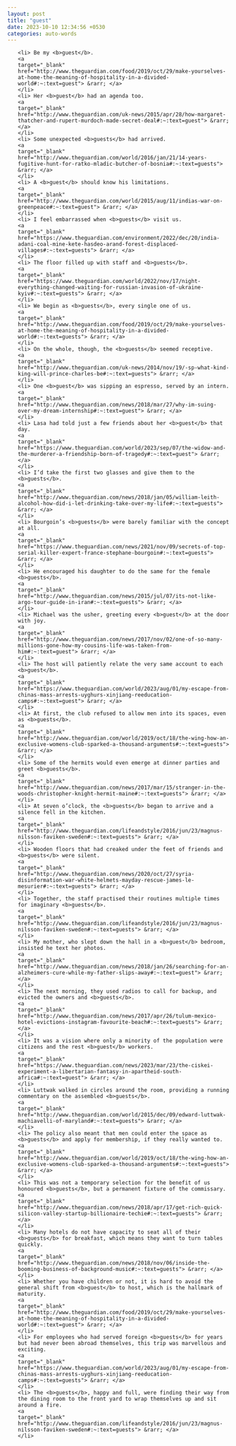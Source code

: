 ```yaml
---
layout: post
title: "guest"
date: 2023-10-10 12:34:56 +0530
categories: auto-words
---
```

<ol>

    <li> Be my <b>guest</b>.
    <a 
    target="_blank" 
    href="http://www.theguardian.com/food/2019/oct/29/make-yourselves-at-home-the-meaning-of-hospitality-in-a-divided-world#:~:text=guest"> &rarr; </a>
    </li>
    <li> Her <b>guest</b> had an agenda too.
    <a 
    target="_blank" 
    href="http://www.theguardian.com/uk-news/2015/apr/28/how-margaret-thatcher-and-rupert-murdoch-made-secret-deal#:~:text=guest"> &rarr; </a>
    </li>
    <li> Some unexpected <b>guests</b> had arrived.
    <a 
    target="_blank" 
    href="http://www.theguardian.com/world/2016/jan/21/14-years-fugitive-hunt-for-ratko-mladic-butcher-of-bosnia#:~:text=guests"> &rarr; </a>
    </li>
    <li> A <b>guest</b> should know his limitations.
    <a 
    target="_blank" 
    href="http://www.theguardian.com/world/2015/aug/11/indias-war-on-greenpeace#:~:text=guest"> &rarr; </a>
    </li>
    <li> I feel embarrassed when <b>guests</b> visit us.
    <a 
    target="_blank" 
    href="https://www.theguardian.com/environment/2022/dec/20/india-adani-coal-mine-kete-hasdeo-arand-forest-displaced-villages#:~:text=guests"> &rarr; </a>
    </li>
    <li> The floor filled up with staff and <b>guests</b>.
    <a 
    target="_blank" 
    href="https://www.theguardian.com/world/2022/nov/17/night-everything-changed-waiting-for-russian-invasion-of-ukraine-kyiv#:~:text=guests"> &rarr; </a>
    </li>
    <li> We begin as <b>guests</b>, every single one of us.
    <a 
    target="_blank" 
    href="http://www.theguardian.com/food/2019/oct/29/make-yourselves-at-home-the-meaning-of-hospitality-in-a-divided-world#:~:text=guests"> &rarr; </a>
    </li>
    <li> On the whole, though, the <b>guests</b> seemed receptive.
    <a 
    target="_blank" 
    href="http://www.theguardian.com/uk-news/2014/nov/19/-sp-what-kind-king-will-prince-charles-be#:~:text=guests"> &rarr; </a>
    </li>
    <li> One <b>guest</b> was sipping an espresso, served by an intern.
    <a 
    target="_blank" 
    href="http://www.theguardian.com/news/2018/mar/27/why-im-suing-over-my-dream-internship#:~:text=guest"> &rarr; </a>
    </li>
    <li> Lasa had told just a few friends about her <b>guest</b> that day.
    <a 
    target="_blank" 
    href="https://www.theguardian.com/world/2023/sep/07/the-widow-and-the-murderer-a-friendship-born-of-tragedy#:~:text=guest"> &rarr; </a>
    </li>
    <li> I’d take the first two glasses and give them to the <b>guests</b>.
    <a 
    target="_blank" 
    href="http://www.theguardian.com/news/2018/jan/05/william-leith-alcohol-how-did-i-let-drinking-take-over-my-life#:~:text=guests"> &rarr; </a>
    </li>
    <li> Bourgoin’s <b>guests</b> were barely familiar with the concept at all.
    <a 
    target="_blank" 
    href="https://www.theguardian.com/news/2021/nov/09/secrets-of-top-serial-killer-expert-france-stephane-bourgoin#:~:text=guests"> &rarr; </a>
    </li>
    <li> He encouraged his daughter to do the same for the female <b>guests</b>.
    <a 
    target="_blank" 
    href="http://www.theguardian.com/news/2015/jul/07/its-not-like-argo-tour-guide-in-iran#:~:text=guests"> &rarr; </a>
    </li>
    <li> Michael was the usher, greeting every <b>guest</b> at the door with joy.
    <a 
    target="_blank" 
    href="http://www.theguardian.com/news/2017/nov/02/one-of-so-many-millions-gone-how-my-cousins-life-was-taken-from-him#:~:text=guest"> &rarr; </a>
    </li>
    <li> The host will patiently relate the very same account to each <b>guest</b>.
    <a 
    target="_blank" 
    href="https://www.theguardian.com/world/2023/aug/01/my-escape-from-chinas-mass-arrests-uyghurs-xinjiang-reeducation-camps#:~:text=guest"> &rarr; </a>
    </li>
    <li> At first, the club refused to allow men into its spaces, even as <b>guests</b>.
    <a 
    target="_blank" 
    href="http://www.theguardian.com/world/2019/oct/18/the-wing-how-an-exclusive-womens-club-sparked-a-thousand-arguments#:~:text=guests"> &rarr; </a>
    </li>
    <li> Some of the hermits would even emerge at dinner parties and greet <b>guests</b>.
    <a 
    target="_blank" 
    href="http://www.theguardian.com/news/2017/mar/15/stranger-in-the-woods-christopher-knight-hermit-maine#:~:text=guests"> &rarr; </a>
    </li>
    <li> At seven o’clock, the <b>guests</b> began to arrive and a silence fell in the kitchen.
    <a 
    target="_blank" 
    href="http://www.theguardian.com/lifeandstyle/2016/jun/23/magnus-nilsson-faviken-sweden#:~:text=guests"> &rarr; </a>
    </li>
    <li> Wooden floors that had creaked under the feet of friends and <b>guests</b> were silent.
    <a 
    target="_blank" 
    href="http://www.theguardian.com/news/2020/oct/27/syria-disinformation-war-white-helmets-mayday-rescue-james-le-mesurier#:~:text=guests"> &rarr; </a>
    </li>
    <li> Together, the staff practised their routines multiple times for imaginary <b>guests</b>.
    <a 
    target="_blank" 
    href="http://www.theguardian.com/lifeandstyle/2016/jun/23/magnus-nilsson-faviken-sweden#:~:text=guests"> &rarr; </a>
    </li>
    <li> My mother, who slept down the hall in a <b>guest</b> bedroom, insisted he text her photos.
    <a 
    target="_blank" 
    href="http://www.theguardian.com/news/2018/jan/26/searching-for-an-alzheimers-cure-while-my-father-slips-away#:~:text=guest"> &rarr; </a>
    </li>
    <li> The next morning, they used radios to call for backup, and evicted the owners and <b>guests</b>.
    <a 
    target="_blank" 
    href="http://www.theguardian.com/news/2017/apr/26/tulum-mexico-hotel-evictions-instagram-favourite-beach#:~:text=guests"> &rarr; </a>
    </li>
    <li> It was a vision where only a minority of the population were citizens and the rest <b>guest</b> workers.
    <a 
    target="_blank" 
    href="https://www.theguardian.com/news/2023/mar/23/the-ciskei-experiment-a-libertarian-fantasy-in-apartheid-south-africa#:~:text=guest"> &rarr; </a>
    </li>
    <li> Luttwak walked in circles around the room, providing a running commentary on the assembled <b>guests</b>.
    <a 
    target="_blank" 
    href="http://www.theguardian.com/world/2015/dec/09/edward-luttwak-machiavelli-of-maryland#:~:text=guests"> &rarr; </a>
    </li>
    <li> The policy also meant that men could enter the space as <b>guests</b> and apply for membership, if they really wanted to.
    <a 
    target="_blank" 
    href="http://www.theguardian.com/world/2019/oct/18/the-wing-how-an-exclusive-womens-club-sparked-a-thousand-arguments#:~:text=guests"> &rarr; </a>
    </li>
    <li> This was not a temporary selection for the benefit of us honoured <b>guests</b>, but a permanent fixture of the commissary.
    <a 
    target="_blank" 
    href="http://www.theguardian.com/news/2018/apr/17/get-rich-quick-silicon-valley-startup-billionaire-techie#:~:text=guests"> &rarr; </a>
    </li>
    <li> Many hotels do not have capacity to seat all of their <b>guests</b> for breakfast, which means they want to turn tables quickly.
    <a 
    target="_blank" 
    href="http://www.theguardian.com/news/2018/nov/06/inside-the-booming-business-of-background-music#:~:text=guests"> &rarr; </a>
    </li>
    <li> Whether you have children or not, it is hard to avoid the general shift from <b>guest</b> to host, which is the hallmark of maturity.
    <a 
    target="_blank" 
    href="http://www.theguardian.com/food/2019/oct/29/make-yourselves-at-home-the-meaning-of-hospitality-in-a-divided-world#:~:text=guest"> &rarr; </a>
    </li>
    <li> For employees who had served foreign <b>guests</b> for years but had never been abroad themselves, this trip was marvellous and exciting.
    <a 
    target="_blank" 
    href="https://www.theguardian.com/world/2023/aug/01/my-escape-from-chinas-mass-arrests-uyghurs-xinjiang-reeducation-camps#:~:text=guests"> &rarr; </a>
    </li>
    <li> The <b>guests</b>, happy and full, were finding their way from the dining room to the front yard to wrap themselves up and sit around a fire.
    <a 
    target="_blank" 
    href="http://www.theguardian.com/lifeandstyle/2016/jun/23/magnus-nilsson-faviken-sweden#:~:text=guests"> &rarr; </a>
    </li>